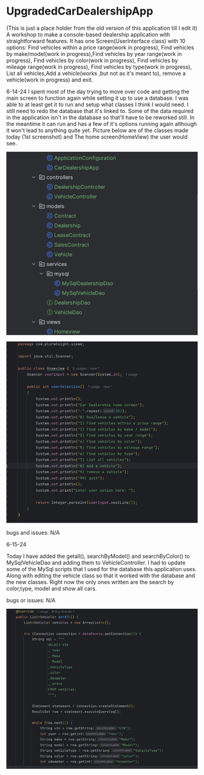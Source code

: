 # UpgradedCarDealershipApp
(This is just a place holder from the old version of this application till I edit it)
A workshop to make a console-based dealership application with straightforward features. It has one Screen(UserInterface class) with 10  options: Find vehicles within a price range(work in progress), Find vehicles by make/model(work in progress),Find vehicles by year range(work in progress), Find vehicles by color(work in progress), Find vehicles by mileage range(work in progress), Find vehicles by type(work in progress), List all vehicles,Add a vehicle(works ,but not as it's meant to), remove a vehicle(work in progress) and exit.

6-14-24
I spent most of the day trying to move over code and getting the main screen to function again while setting it up to use a database. I was able to at least get it to run and setup what classes I think I would need. I still need to redo the database that it's linked to. Some of the data required in the application isn't in the database so that'll have to be reworked still. In the meantime it can run and has a few of it's options running again although it won't lead to anything quite yet.
Picture below are of the classes made today (1st screenshot) and The home screen(HomeView) the user would see.

![alt text](<classes in application.jpg>)

![alt text](HomeView.jpg)

bugs and issues: N/A

6-15-24

Today I have added the getall(), searchByModel() and searchByColor() to MySqlVehicleDao and adding them to VehicleController. I had to update some of the MySql scripts that I used for the database this application uses. Along with editing the vehicle class so that it worked with the database and the new classes. Right now the only ones written are the search by color,type, model and show all cars.

bugs or issues: N/A 

![alt text](mySqlVehicleDaoGettAllFunnction.jpg)